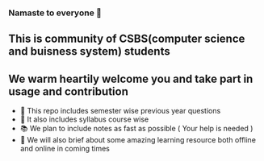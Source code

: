 ### Namaste to everyone 🙏
## This is community of CSBS(computer science and buisness system) students
## We warm heartily welcome you and take part in usage and contribution 
- 📰 This repo includes semester wise previous year questions
- 📃 It also includes syllabus course wise 
- 📚 We plan to include notes as fast as possible ( Your help is needed )
- 📙 We will also brief about some amazing learning resource both offline and online in coming times 
